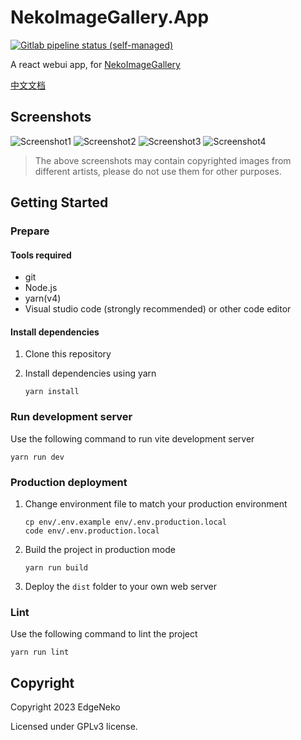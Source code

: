 # NekoImageGallery.App

[![Gitlab pipeline status (self-managed)](https://img.shields.io/gitlab/pipeline-status/EdgeNeko%2FNekoImageGallery.App?gitlab_url=https%3A%2F%2Fgitlab.aiursoft.cn&branch=master&style=flat-square&logo=gitlab)](https://gitlab.aiursoft.cn/EdgeNeko/NekoImageGallery.App/pipelines)

A react webui app, for [NekoImageGallery](https://github.com/hv0905/NekoImageGallery)

[中文文档](readme_cn.md)

## Screenshots

![Screenshot1](https://raw.githubusercontent.com/hv0905/NekoImageGallery/master/web/screenshots/1.png)
![Screenshot2](https://raw.githubusercontent.com/hv0905/NekoImageGallery/master/web/screenshots/2.png)
![Screenshot3](https://raw.githubusercontent.com/hv0905/NekoImageGallery/master/web/screenshots/3.png)
![Screenshot4](https://raw.githubusercontent.com/hv0905/NekoImageGallery/master/web/screenshots/4.png)

> The above screenshots may contain copyrighted images from different artists, please do not use them for other purposes.

## Getting Started

### Prepare

#### Tools required

- git
- Node.js
- yarn(v4)
- Visual studio code (strongly recommended) or other code editor

#### Install dependencies

1. Clone this repository
2. Install dependencies using yarn

   ```shell
   yarn install
   ```

### Run development server

Use the following command to run vite development server

```shell
yarn run dev
```

### Production deployment

1. Change environment file to match your production environment

   ```shell
   cp env/.env.example env/.env.production.local
   code env/.env.production.local
   ```

2. Build the project in production mode

   ```shell
   yarn run build
   ```

3. Deploy the `dist` folder to your own web server

### Lint

Use the following command to lint the project

```shell
yarn run lint
```

## Copyright

Copyright 2023 EdgeNeko

Licensed under GPLv3 license.

